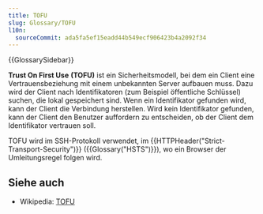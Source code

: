 ```yaml
---
title: TOFU
slug: Glossary/TOFU
l10n:
  sourceCommit: ada5fa5ef15eadd44b549ecf906423b4a2092f34
---
```


{{GlossarySidebar}}

**Trust On First Use** **(TOFU)** ist ein Sicherheitsmodell, bei dem ein Client eine Vertrauensbeziehung mit einem unbekannten Server aufbauen muss. Dazu wird der Client nach Identifikatoren (zum Beispiel öffentliche Schlüssel) suchen, die lokal gespeichert sind. Wenn ein Identifikator gefunden wird, kann der Client die Verbindung herstellen. Wird kein Identifikator gefunden, kann der Client den Benutzer auffordern zu entscheiden, ob der Client dem Identifikator vertrauen soll.

TOFU wird im SSH-Protokoll verwendet, im {{HTTPHeader("Strict-Transport-Security")}} ({{Glossary("HSTS")}}), wo ein Browser der Umleitungsregel folgen wird.

## Siehe auch

- Wikipedia: [TOFU](https://en.wikipedia.org/wiki/Trust_on_first_use)
